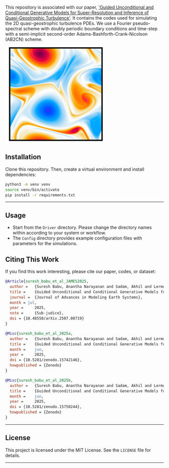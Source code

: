 This repository is associated with our paper, ['Guided Unconditional and Conditional Generative Models for Super-Resolution and Inference of Quasi-Geostrophic Turbulence'](https://arxiv.org/abs/2507.00719). It contains the codes used for simulating the 2D quasi-geostrophic turbulence PDEs. We use a Fourier pseudo-spectral scheme with doubly periodic boundary conditions and time-step with a semi-implicit second-order Adams-Bashforth-Crank-Nicolson (AB2CN) scheme.

![alt text](img/image.png)  

## Installation

Clone this repository. Then, create a virtual environment and install dependencies:
   ```bash
   python3 -m venv venv
   source venv/bin/activate
   pip install -r requirements.txt
   ```
---

## Usage

- Start from the `Driver` directory. Please change the directory names within according to your system or workflow. 
- The `Config` directory provides example configuration files with parameters for the simulations.

## Citing This Work

If you find this work interesting, please cite our paper, codes, or dataset:

```bibtex
@Article{suresh_babu_et_al_JAMES2025,
  author =	 {Suresh Babu, Anantha Narayanan and Sadam, Akhil and Lermusiaux,  Pierre F. J.},
  title =	 {Guided Unconditional and Conditional Generative Models for Super-Resolution and Inference of Quasi-Geostrophic Turbulence},
  journal =	 {Journal of Advances in Modeling Earth Systems},
  month = jul,
  year =	 2025,
  note =	 {Sub-judice},
  doi = {10.48550/arXiv.2507.00719}
}
```

```bibtex
@Misc{suresh_babu_et_al_2025a,
  author =	 {Suresh Babu, Anantha Narayanan and Sadam, Akhil and Lermusiaux, Pierre F. J.},
  title =	 {Guided Unconditional and Conditional Generative Models for Super-Resolution and Inference of Quasi-Geostrophic Turbulence [{D}ataset]},
  month =	 jun,
  year =	 2025,
  doi = {10.5281/zenodo.15742146},
  howpublished = {Zenodo}
}
```

```bibtex
@Misc{suresh_babu_et_al_2025b,
  author =	 {Suresh Babu, Anantha Narayanan and Sadam, Akhil and Lermusiaux, Pierre F. J.},
  title =	 {Guided Unconditional and Conditional Generative Models for Super-Resolution and Inference of Quasi-Geostrophic Turbulence [{S}oftware]},
  month =	 jun,
  year =	 2025,
  doi = {10.5281/zenodo.15750244},
  howpublished = {Zenodo}
}
```
---

## License

This project is licensed under the MIT License. See the `LICENSE` file for details.

---
